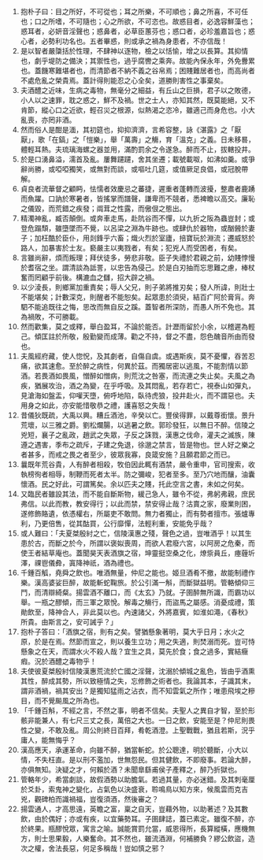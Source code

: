 1. 抱朴子曰：目之所好，不可從也；耳之所樂，不可順也；鼻之所喜，不可任也；口之所嗜，不可隨也；心之所欲，不可恣也。故惑目者，必逸容鮮藻也；惑耳者，必妍音淫聲也；惑鼻者，必草臣蕙芬也；惑口者，必珍羞嘉旨也；惑心者，必勢利功名也。五者畢惑，則或承之禍為身患者，不亦信哉！
2. 是以智者嚴櫽括於性理，不肆神以逐物，檢之以恬愉，增之以長算。其抑情也，劇乎堤防之備決；其禦性也，過乎腐轡之乘奔。故能內保永年，外免釁累也。蓋饑寒難堪者也，而清節者不納不義之谷帛焉；困賤難居者也，而高尚者不處危亂之榮貴焉。蓋計得則能忍之心全矣，道勝則害性之事棄矣。
3. 夫酒醴之近味，生病之毒物，無毫分之細益，有丘山之巨損，君子以之敗德，小人以之速罪，耽之惑之，鮮不及禍。世之士人，亦知其然，既莫能絕，又不肯節，縱心口之近欲，輕召災之根源，似熱渴之恣冷，雖適己而身危也。小大亂喪，亦罔非酒。
4. 然而俗人是酣是湎，其初筵也，抑抑濟濟，言希容整，詠《湛露》之「厭厭」，歌「在鎬」之「愷樂」，舉「萬壽」之觴，育「溫克」之義。日未移晷，體輕耳熱。夫琉璃海螺之器並用，滿酌罰余之令遂急。醉而不止，拔轄投井。
5. 於是口湧鼻溢，濡首及亂。屢舞躚躚，舍其坐遷；載號載呶，如沸如羹。或爭辭尚勝，或啞啞獨笑，或無對而談，或嘔吐几筵，或值厥足良倡，或冠脫帶解。
6. 貞良者流華督之顧眄，怯懦者效慶忌之蕃捷，遲重者蓬轉而波擾，整肅者鹿踴而魚躍。口訥於寒暑者，皆搖掌而譜聲，謙卑而不競者，悉裨瞻以高交。廉恥之儀毀，而荒錯之疾發；阘茸之性露，而傲佷之態出。
7. 精濁神亂，臧否顛倒。或奔車走馬，赴阬谷而不憚，以九折之阪為蟲豈封；或登危蹋頹，雖墮墜而不覺，以呂梁之淵為牛跡也。或肆仇於器物，或酗醟於妻子；加枉酷於臣仆，用剡鋒乎六畜；熾火烈於室廬，掊寶玩於淵流；遷威怒於路人，加暴害於士友。褻嚴主以夷戮者，有矣；犯兇人而受困者，有矣。
8. 言雖尚辭，煩而叛理；拜伏徒多，勞悲非敬。臣子失禮於君親之前，幼賤悖慢於耆宿之坐。謂清談為詆詈，以忠告為侵己。於是白刃抽而忘思難之慮，棒杖奮而罔顧乎前後。構漉血之讎，招大辟之禍。
9. 以少淩長，則鄉黨加重責矣；辱人父兄，則子弟將推刃矣；發人所諱，則壯士不能堪矣；計數深克，則醒者不能恕矣。起眾患於須臾，結百疒阿於膏肓。奔駟不能追既往之悔，思改而無自反之蹊。蓋智者所深防，而愚人所不免也。其為禍敗，不可勝載。
10. 然而歡集，莫之或釋，舉白盈耳，不論於能否。計瀝雨留於小余，以稽遲為輕己。傾匡註於所敬，殷勤變而成薄。勸之不持，督之不盡，怨色醜音所由而發也。
11. 夫風經府藏，使人惚怳，及其劇者，自傷自虞。或遇斯疾，莫不憂懼，吞苦忍痛，欲其速愈。至於醉之病性，何異於茲。而獨居密以逃風，不能割情以節酒。若畏酒如畏風，憎醉如憎病，則荒沈之咎塞，而流連之失止矣。夫風之為疾，猶展攻治，酒之為變，在乎呼吸。及其悶亂，若存若亡，視泰山如彈丸，見滄海如盤盂，仰嚾天墮，俯呼地陷，臥待虎狼，投井赴火，而不謂惡也。夫用身之如此，亦安能惜敬恭之禮，護喜怒之失哉！
12. 昔儀狄既疏，大禹以興。糟丘酒池，辛癸以亡。豐侯得罪，以戴尊銜懷。景升荒壞，以三雅之爵。劉松爛腸，以逃暑之飲。郭珍發狂，以無日不醉。信陵之兇短，襄子之亂政，趙武之失眾，子反之誅戮，漢惠之伐命，灌夫之滅族，陳遵之遇害，季布之疏斥，子建之免退，徐邈之禁言，皆是物也。世人好之樂之者甚多，而戒之畏之者至少，彼眾我寡，良箴安施？且願君節之而已。
13. 曩既年荒谷貴，人有醉者相殺，牧伯因此輒有酒禁，嚴令重申，官司搜索，收執榜徇者相辱，制鞭而死者太半。防之彌峻，犯者至多。至乃穴地而釀，油囊懷酒。民之好此，可謂篤矣。余以匹夫之賤，托此空言之書，未如之何矣。
14. 又臨民者雖設其法，而不能自斷斯物，緩己急人，雖令不從，弗躬弗親，庶民弗信。以此而教，教安得行；以此而禁，禁安得止哉？沽賣之家，廢業則困，遂修飾賂遺，依憑權右，所屬吏不敢問。無力者獨止，而有勢者擅市。張爐專利，乃更倍售，從其酤買，公行靡憚，法輕利重，安能免乎哉？
15. 或人難曰：「夫夏桀殷紂之亡，信陵漢惠之殘，聲色之過，豈唯酒乎！以其生患於古，而斷之於今，所謂以褒姒喪周，而欲人君廢六宮，以阿房之危秦，而使王者結草庵也。蓋聞昊天表酒旗之宿，坤靈挺空桑之化，燎祡員丘，瘞薶圻澤，祼鬯儀彜，寘降神祇，酒為禮也。
16. 千鍾百觚，堯舜之飲也。唯酒無量，仲尼之能也。姬旦酒肴不撤，故能制禮作樂。漢高婆娑巨醉，故能斬蛇鞠旅。於公引滿一斛，而斷獄益明。管輅傾仰三鬥，而清辯綺粲。揚雲酒不離口，而《太玄》乃就。子圉醉無所識，而霸功以舉。一瓶之醪傾，而三軍之眾悅。解毒之觴行，而盜馬之屬感。消憂成禮，策勛飲至，降神合人，非此莫以也。內速諸父，外將嘉賓，如淮如澠，《春秋》所貴。由斯言之，安可誡乎？」
17. 抱朴子答曰：「酒旗之宿，則有之矣。譬猶懸象著明，莫大乎日月；水火之原，於是在焉。然節而宣之，則以養生立功；用之失適，則焚溺而死。豈可恃懸象之在天，而謂水火不殺人哉？宜生之具，莫先於食；食之過多，實結癥瘕。況於酒醴之毒物乎！
18. 夫使彼夏桀殷紂信陵漢惠荒流於亡國之淫聲，沈溺於傾城之亂色，皆由乎酒熏其性，醉成其勢，所以致極情之失，忘修飾之術者也。我論其本，子識其末，謂非酒禍，禍其安出？是獨知猛雨之沾衣，而不知雲氣之所作；唯患飛埃之糝目，而不覺飈風之所為也。
19. 「千鍾百斛，不經之言，不然之事，明者不信矣。夫聖人之異自才智，至於形骸非能兼人，有七尺三丈之長，萬倍之大也。一日之飲，安能至是？仲尼則畏性之變，不敢及亂。周公則終日百拜，肴乾酒澄。上聖戰戰，猶且若斯，況乎庸人，能無悔乎？
20. 漢高應天，承運革命，向雖不醉，猶當斬蛇。於公聰達，明於聽斷，小大以情，不失枉直。是以刑不濫加，世無怨民。但其健飲，不即廢事。若論大醉，亦俱無知。決疑之才，何賴於酒？未聞臯繇甫侯子產釋之，醉乃折獄也。
21. 管輅年少，希當劇談，故假酒勢以助膽氣。若過其量，亦必迷錯。及其刺毫厘於爻卦，索鬼神之變化，占氣色以決盛衰，聆鳴鳥以知方來，候風雲而克吉兇，觀碑柏而識禍福，豈復須酒，然後審之？
22. 揚雲通人，才高思遠，英瞻之富，稟之自天，豈藉外物，以助著述？及其數飲，由於偶好；亦或有疾，以宜藥勢耳。子圉肆誌，蓋已素定。雖復不醉，亦於終果。瓶醪悅眾，寓言之喻。誠能賞罰允當，威恩得所，長算縱橫，應機無方，則士思果毅，人樂奮命。其不然也，雖流酒淵，何補勝負？繆公飲盜，造次之權，舍法長惡，何足多稱哉！豈如慎之邪？